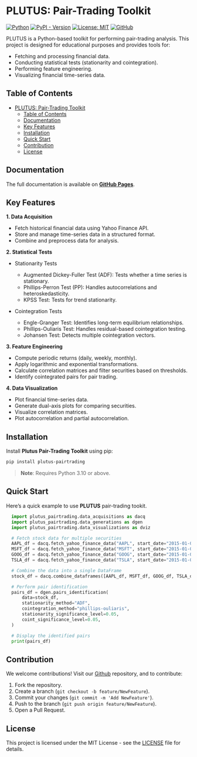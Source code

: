 # PLUTUS: Pair-Trading Toolkit

[![Python](https://img.shields.io/badge/Python-3.10%2B-darkcyan)](https://pypi.org/project/irene-sankey/)
[![PyPI - Version](https://img.shields.io/pypi/v/plutus-pairtrading?label=PyPI%20Version&color=green)](https://pypi.org/project/plutus-pairtrading/)
[![License: MIT](https://img.shields.io/badge/License-MIT-orange.svg)](https://github.com/fox-techniques/plutus-pairtrading/blob/main/LICENSE)
[![GitHub](https://img.shields.io/badge/GitHub-plutus--pairtrading-181717?logo=github)](https://github.com/fox-techniques/plutus-pairtrading)

PLUTUS is a Python-based toolkit for performing pair-trading analysis. This project is designed for educational purposes and provides tools for:

- Fetching and processing financial data.
- Conducting statistical tests (stationarity and cointegration).
- Performing feature engineering.
- Visualizing financial time-series data.


## Table of Contents

- [PLUTUS: Pair-Trading Toolkit](#plutus-pair-trading-toolkit)
  - [Table of Contents](#table-of-contents)
  - [Documentation](#documentation)
  - [Key Features](#key-features)
  - [Installation](#installation)
  - [Quick Start](#quick-start)
  - [Contribution](#contribution)
  - [License](#license)
  
## Documentation

The full documentation is available on **[GitHub Pages](https://fox-techniques.github.io/plutus-pairtrading/)**.

## Key Features

**1. Data Acquisition**

   - Fetch historical financial data using Yahoo Finance API.
   - Store and manage time-series data in a structured format.
   - Combine and preprocess data for analysis.

**2. Statistical Tests**
   - Stationarity Tests

     - Augmented Dickey-Fuller Test (ADF): Tests whether a time series is stationary.
     - Phillips-Perron Test (PP): Handles autocorrelations and heteroskedasticity.
     - KPSS Test: Tests for trend stationarity.

   - Cointegration Tests

       - Engle-Granger Test: Identifies long-term equilibrium relationships.
       - Phillips-Ouliaris Test: Handles residual-based cointegration testing.
       - Johansen Test: Detects multiple cointegration vectors.

**3. Feature Engineering**

  - Compute periodic returns (daily, weekly, monthly).
  - Apply logarithmic and exponential transformations.
  - Calculate correlation matrices and filter securities based on thresholds.
  - Identify cointegrated pairs for pair trading.

**4. Data Visualization**

  - Plot financial time-series data.
  - Generate dual-axis plots for comparing securities.
  - Visualize correlation matrices.
  - Plot autocorrelation and partial autocorrelation.


## Installation

Install **Plutus Pair-Trading Toolkit** using pip:

```bash
pip install plutus-pairtrading
```

> **Note**: Requires Python 3.10 or above.


## Quick Start

Here’s a quick example to use **PLUTUS** pair-trading tookit.

```python
  import plutus_pairtrading.data_acquisitions as dacq
  import plutus_pairtrading.data_generations as dgen
  import plutus_pairtrading.data_visualizations as dviz

  # Fetch stock data for multiple securities
  AAPL_df = dacq.fetch_yahoo_finance_data("AAPL", start_date="2015-01-01", end_date="2021-01-01")
  MSFT_df = dacq.fetch_yahoo_finance_data("MSFT", start_date="2015-01-01", end_date="2021-01-01")
  GOOG_df = dacq.fetch_yahoo_finance_data("GOOG", start_date="2015-01-01", end_date="2021-01-01")
  TSLA_df = dacq.fetch_yahoo_finance_data("TSLA", start_date="2015-01-01", end_date="2021-01-01")

  # Combine the data into a single DataFrame
  stock_df = dacq.combine_dataframes([AAPL_df, MSFT_df, GOOG_df, TSLA_df])

  # Perform pair identification
  pairs_df = dgen.pairs_identification(
      data=stock_df,
      stationarity_method="ADF",
      cointegration_method="phillips-ouliaris",
      stationarity_significance_level=0.05,
      coint_significance_level=0.05,
  )

  # Display the identified pairs
  print(pairs_df)
```

## Contribution

We welcome contributions! Visit our [Github](https://github.com/fox-techniques/plutus-pairtrading) repository, and to contribute:

1. Fork the repository.
2. Create a branch (`git checkout -b feature/NewFeature`).
3. Commit your changes (`git commit -m 'Add NewFeature'`).
4. Push to the branch (`git push origin feature/NewFeature`).
5. Open a Pull Request.


## License

This project is licensed under the MIT License - see the [LICENSE](https://github.com/fox-techniques/plutus-pairtrading/blob/main/LICENSE) file for details.
